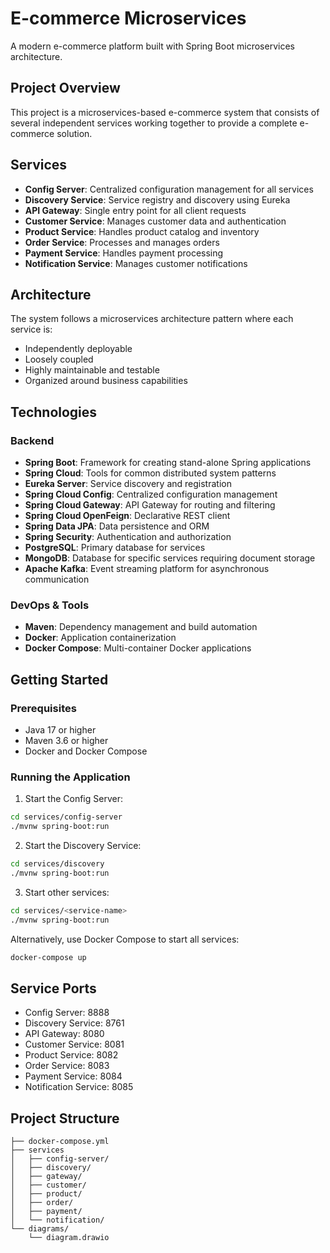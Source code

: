 # E-commerce Microservices

A modern e-commerce platform built with Spring Boot microservices architecture.

## Project Overview

This project is a microservices-based e-commerce system that consists of several independent services working together to provide a complete e-commerce solution.

## Services

- **Config Server**: Centralized configuration management for all services
- **Discovery Service**: Service registry and discovery using Eureka
- **API Gateway**: Single entry point for all client requests
- **Customer Service**: Manages customer data and authentication
- **Product Service**: Handles product catalog and inventory
- **Order Service**: Processes and manages orders
- **Payment Service**: Handles payment processing
- **Notification Service**: Manages customer notifications

## Architecture

The system follows a microservices architecture pattern where each service is:

- Independently deployable
- Loosely coupled
- Highly maintainable and testable
- Organized around business capabilities

## Technologies

### Backend

- **Spring Boot**: Framework for creating stand-alone Spring applications
- **Spring Cloud**: Tools for common distributed system patterns
- **Eureka Server**: Service discovery and registration
- **Spring Cloud Config**: Centralized configuration management
- **Spring Cloud Gateway**: API Gateway for routing and filtering
- **Spring Cloud OpenFeign**: Declarative REST client
- **Spring Data JPA**: Data persistence and ORM
- **Spring Security**: Authentication and authorization
- **PostgreSQL**: Primary database for services
- **MongoDB**: Database for specific services requiring document storage
- **Apache Kafka**: Event streaming platform for asynchronous communication

### DevOps & Tools

- **Maven**: Dependency management and build automation
- **Docker**: Application containerization
- **Docker Compose**: Multi-container Docker applications

## Getting Started

### Prerequisites

- Java 17 or higher
- Maven 3.6 or higher
- Docker and Docker Compose

### Running the Application

1. Start the Config Server:

```bash
cd services/config-server
./mvnw spring-boot:run
```

2. Start the Discovery Service:

```bash
cd services/discovery
./mvnw spring-boot:run
```

3. Start other services:

```bash
cd services/<service-name>
./mvnw spring-boot:run
```

Alternatively, use Docker Compose to start all services:

```bash
docker-compose up
```

## Service Ports

- Config Server: 8888
- Discovery Service: 8761
- API Gateway: 8080
- Customer Service: 8081
- Product Service: 8082
- Order Service: 8083
- Payment Service: 8084
- Notification Service: 8085

## Project Structure

```
├── docker-compose.yml
├── services
│   ├── config-server/
│   ├── discovery/
│   ├── gateway/
│   ├── customer/
│   ├── product/
│   ├── order/
│   ├── payment/
│   └── notification/
└── diagrams/
    └── diagram.drawio
```
